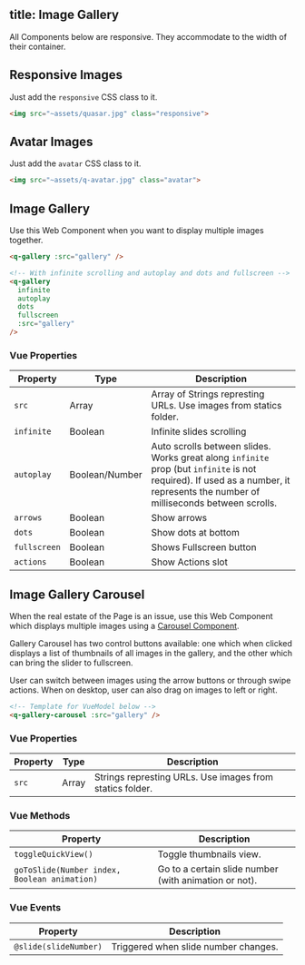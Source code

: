 title: Image Gallery
---
All Components below are responsive. They accommodate to the width of their container.
<input type="hidden" data-fullpage-demo="media/image-gallery">

## Responsive Images
Just add the `responsive` CSS class to it.

``` html
<img src="~assets/quasar.jpg" class="responsive">
```

## Avatar Images
Just add the `avatar` CSS class to it.

``` html
<img src="~assets/q-avatar.jpg" class="avatar">
```

## Image Gallery
Use this Web Component when you want to display multiple images together.

``` html
<q-gallery :src="gallery" />

<!-- With infinite scrolling and autoplay and dots and fullscreen -->
<q-gallery
  infinite
  autoplay
  dots
  fullscreen
  :src="gallery"
/>
```

### Vue Properties
| Property | Type | Description |
| --- | --- | --- |
| `src` | Array | Array of Strings represting URLs. Use images from statics folder. |
| `infinite` | Boolean | Infinite slides scrolling |
| `autoplay` | Boolean/Number | Auto scrolls between slides. Works great along `infinite` prop (but `infinite` is not required). If used as a number, it represents the number of milliseconds between scrolls. |
| `arrows` | Boolean | Show arrows |
| `dots` | Boolean | Show dots at bottom |
| `fullscreen` | Boolean | Shows Fullscreen button |
| `actions` | Boolean | Show Actions slot |

## Image Gallery Carousel
When the real estate of the Page is an issue, use this Web Component which displays multiple images using a [Carousel Component](/components/slider.html).

Gallery Carousel has two control buttons available: one which when clicked displays a list of thumbnails of all images in the gallery, and the other which can bring the slider to fullscreen.

User can switch between images using the arrow buttons or through swipe actions. When on desktop, user can also drag on images to left or right.

``` html
<!-- Template for VueModel below -->
<q-gallery-carousel :src="gallery" />
```

### Vue Properties
| Property | Type | Description |
| --- | --- | --- |
| `src` | Array | Strings represting URLs. Use images from statics folder. |

### Vue Methods
| Property | Description |
| --- | --- |
| `toggleQuickView()` | Toggle thumbnails view. |
| `goToSlide(Number index, Boolean animation)` | Go to a certain slide number (with animation or not). |

### Vue Events
| Property | Description |
| --- | --- |
| `@slide(slideNumber)` | Triggered when slide number changes. |
